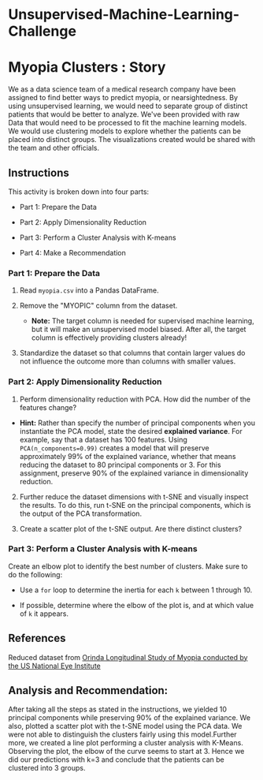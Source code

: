 # Unsupervised-Machine-Learning-Challenge

# Myopia Clusters : Story

We as a data science team of a medical research company have been assigned to find better ways to predict myopia, or nearsightedness. By using unsupervised learning, we would need to separate group of distinct patients that would be better to analyze. We've been provided with raw Data that would need to be processed to fit the machine learning models. We would use clustering models to explore whether the patients can be placed into distinct groups. The visualizations created would be shared with the team and other officials.


## Instructions

This activity is broken down into four parts: 

* Part 1: Prepare the Data

* Part 2: Apply Dimensionality Reduction 

* Part 3: Perform a Cluster Analysis with K-means

* Part 4: Make a Recommendation 

### Part 1: Prepare the Data

1. Read `myopia.csv` into a Pandas DataFrame.

2. Remove the "MYOPIC" column from the dataset.

    * **Note:** The target column is needed for supervised machine learning, but it will make an unsupervised model biased. After all, the target column is effectively providing clusters already! 

3. Standardize the dataset so that columns that contain larger values do not influence the outcome more than columns with smaller values.

### Part 2: Apply Dimensionality Reduction

1. Perform dimensionality reduction with PCA. How did the number of the features change?


  * **Hint:** Rather than specify the number of principal components when you instantiate the PCA model, state the desired **explained variance**. For example, say that a dataset has 100 features. Using `PCA(n_components=0.99)` creates a model that will preserve approximately 99% of the explained variance, whether that means reducing the dataset to 80 principal components or 3. For this assignment, preserve 90% of the explained variance in dimensionality reduction.

2. Further reduce the dataset dimensions with t-SNE and visually inspect the results. To do this, run t-SNE on the principal components, which is the output of the PCA transformation. 

3. Create a scatter plot of the t-SNE output. Are there distinct clusters?

### Part 3: Perform a Cluster Analysis with K-means

Create an elbow plot to identify the best number of clusters. Make sure to do the following:

* Use a `for` loop to determine the inertia for each `k` between 1 through 10. 

* If possible, determine where the elbow of the plot is, and at which value of `k` it appears.


## References

Reduced dataset from [Orinda Longitudinal Study of Myopia conducted by the US National Eye Institute](https://clinicaltrials.gov/ct2/show/NCT00000169)

## Analysis and Recommendation:

After taking all the steps as stated in the instructions, we yielded 10 principal components while preserving 90% of the explained variance. We also, plotted a scatter plot with the t-SNE model using the PCA data.  We were not able to distinguish the clusters fairly using this model.Further more, we created a line plot performing a cluster analysis with K-Means. Observing the plot, the elbow of the curve seems to start at 3. Hence we did our predictions with k=3 and conclude that the patients can be clustered into 3 groups.    


